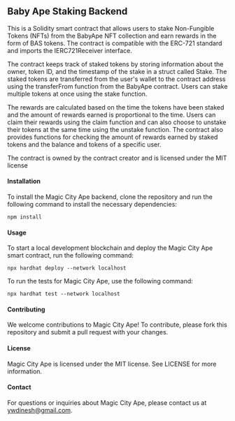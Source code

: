 ## Baby Ape Staking Backend

This is a Solidity smart contract that allows users to stake Non-Fungible Tokens (NFTs) from the BabyApe NFT collection and earn rewards in the form of BAS tokens. The contract is compatible with the ERC-721 standard and imports the IERC721Receiver interface.

The contract keeps track of staked tokens by storing information about the owner, token ID, and the timestamp of the stake in a struct called Stake. The staked tokens are transferred from the user's wallet to the contract address using the transferFrom function from the BabyApe contract. Users can stake multiple tokens at once using the stake function.

The rewards are calculated based on the time the tokens have been staked and the amount of rewards earned is proportional to the time. Users can claim their rewards using the claim function and can also choose to unstake their tokens at the same time using the unstake function. The contract also provides functions for checking the amount of rewards earned by staked tokens and the balance and tokens of a specific user.

The contract is owned by the contract creator and is licensed under the MIT license

#### Installation

To install the Magic City Ape backend, clone the repository and run the following command to install the necessary dependencies:

```shell
npm install
```

#### Usage

To start a local development blockchain and deploy the Magic City Ape smart contract, run the following command:

```shell
npx hardhat deploy --network localhost
```

To run the tests for Magic City Ape, use the following command:

```shell
npx hardhat test --network localhost
```

#### Contributing

We welcome contributions to Magic City Ape! To contribute, please fork this repository and submit a pull request with your changes.

#### License

Magic City Ape is licensed under the MIT license. See LICENSE for more information.

#### Contact

For questions or inquiries about Magic City Ape, please contact us at [ywdinesh@gmail.com](ywdinesh@gmail.com).

